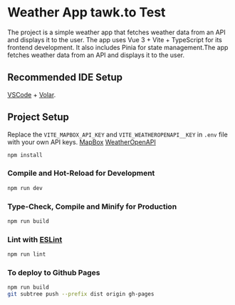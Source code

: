# Weather App tawk.to Test

The project is a simple weather app that fetches weather data from an API and displays it to the user. The app uses Vue 3 + Vite + TypeScript for its frontend development. It also includes Pinia for state management.The app fetches weather data from an API and displays it to the user.

## Recommended IDE Setup

[VSCode](https://code.visualstudio.com/) + [Volar](https://marketplace.visualstudio.com/items?itemName=Vue.volar).

## Project Setup

Replace the `VITE_MAPBOX_API_KEY` and `VITE_WEATHEROPENAPI__KEY` in `.env` file with your own API keys.
[MapBox](http://docs.mapbox.com/help/getting-started/access-tokens/)
[WeatherOpenAPI](https://openweathermap.org/api/one-call-3)

```sh
npm install
```

### Compile and Hot-Reload for Development

```sh
npm run dev
```

### Type-Check, Compile and Minify for Production

```sh
npm run build
```

### Lint with [ESLint](https://eslint.org/)

```sh
npm run lint
```

### To deploy to Github Pages

```sh
npm run build
git subtree push --prefix dist origin gh-pages
```
